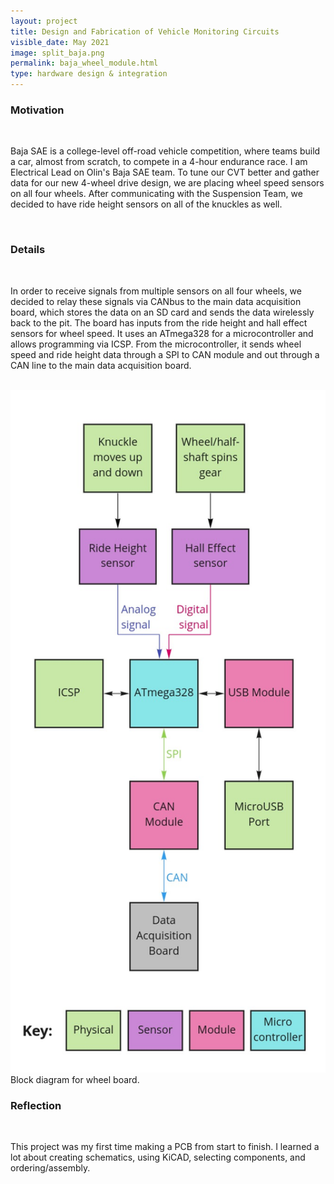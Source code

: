 ```yaml
---
layout: project
title: Design and Fabrication of Vehicle Monitoring Circuits
visible_date: May 2021
image: split_baja.png
permalink: baja_wheel_module.html
type: hardware design & integration
---
```


### Motivation

<br>

Baja SAE is a college-level off-road vehicle competition, where teams build a car, almost from scratch, to compete in a 4-hour endurance race. I am Electrical Lead on Olin's Baja SAE team. To tune our CVT better and gather data for our new 4-wheel drive design, we are placing wheel speed sensors on all four wheels. After communicating with the Suspension Team, we decided to have ride height sensors on all of the knuckles as well.

<br>

### Details

<br>

In order to receive signals from multiple sensors on all four wheels, we decided to relay these signals via CANbus to the main data acquisition board, which stores the data on an SD card and sends the data wirelessly back to the pit. The board has inputs from the ride height and hall effect sensors for wheel speed. It uses an ATmega328 for a microcontroller and allows programming via ICSP. From the microcontroller, it sends wheel speed and ride height data through a SPI to CAN module and out through a CAN line to the main data acquisition board.

<br>

<img src="/public/images/block_diagram.jpg" class="img-fluid" alt="Responsive image" width=600 px>
Block diagram for wheel board.

<br>

### Reflection

<br>

This project was my first time making a PCB from start to finish. I learned a lot about creating schematics, using KiCAD, selecting components, and ordering/assembly. 
